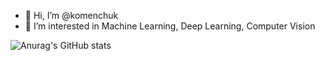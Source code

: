 - 👋 Hi, I’m @komenchuk
- 👀 I’m interested in Machine Learning, Deep Learning, Computer Vision

![Anurag's GitHub stats](https://github-readme-stats.vercel.app/api?username=komenchuk&count_private=true&show_icons=true&theme=dracula)

